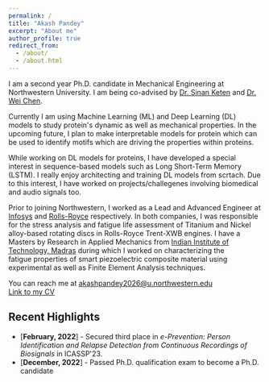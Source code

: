 ```yaml
---
permalink: /
title: "Akash Pandey"
excerpt: "About me"
author_profile: true
redirect_from: 
  - /about/
  - /about.html
---
```

I am a second year Ph.D. candidate in Mechanical Engineering at Northwestern University. I am being co-advised by [Dr. Sinan Keten](https://www.keten-group.northwestern.edu/) and [Dr. Wei Chen](https://ideal.mech.northwestern.edu/). 

Currently I am using Machine Learning (ML) and Deep Learning (DL) models to study protein's dynamic as well as mechanical properties. In the upcoming future, I plan to make interpretable models for protein which can be used to identify motifs which are driving the properties within proteins. 

While working on DL models for proteins, I have developed a special interest in sequence-based models such as Long Short-Term Memory (LSTM). I really enjoy architecting and training DL models from scrtach. Due to this interest, I have worked on projects/challegenes involving biomedical and audio signals too. 

Prior to joining Northwestern, I worked as a Lead and Advanced Engineer at [Infosys](https://www.infosys.com/) and [Rolls-Royce](https://www.rolls-royce.com/products-and-services/civil-aerospace.aspx) respectively. In both companies, I was responsible for the stress analysis and fatigue life assessment of Titanium and Nickel alloy-based rotating discs in Rolls-Royce Trent-XWB engines. I have a Masters by Research in Applied Mechanics from [Indian Institute of Technology, Madras](https://www.iitm.ac.in/) during which I worked on characterizing the fatigue properties of smart piezoelectric composite material using experimental as well as Finite Element Analysis techniques. 

You can reach me at akashpandey2026@u.northwestern.edu <br>
[Link to my CV](https://pandeyakash23.github.io/akashapandey.github.io/files/Akash_CV.pdf)

## Recent Highlights
* [**February, 2022**] - Secured third place in *e-Prevention: Person Identification and Relapse Detection from Continuous Recordings of Biosignals* in ICASSP'23. 
* [**December, 2022**] - Passed Ph.D. qualification exam to become a Ph.D. candidate
